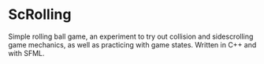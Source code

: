 # ScRolling

Simple rolling ball game, an experiment to try out collision and sidescrolling game mechanics, as well as practicing with game states. 
Written in C++ and with SFML.
